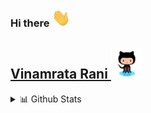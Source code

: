 ### Hi there <img src="https://raw.githubusercontent.com/ABSphreak/ABSphreak/master/gifs/Hi.gif" width="30px">

<!--
**Vinamrata1086/Vinamrata1086** is a ✨ _special_ ✨ repository because its `README.md` (this file) appears on your GitHub profile.

Here are some ideas to get you started:

- 🔭 I’m currently working on ...
- 🌱 I’m currently learning ...
- 👯 I’m looking to collaborate on ...
- 🤔 I’m looking for help with ...
- 💬 Ask me about ...
- 📫 How to reach me: ...
- 😄 Pronouns: ...
- ⚡ Fun fact: ...
-->
<p>
 <h2> <a href="https://github.com/Vinamrata1086/">  Vinamrata Rani </a><img src="https://github.com/Vinamrata1086/Vinamrata1086/blob/main/OIP-removebg-preview.png" width = 50></h2>
 </p>
 
 <details>
<summary>📊 Github Stats</summary>


</details>
